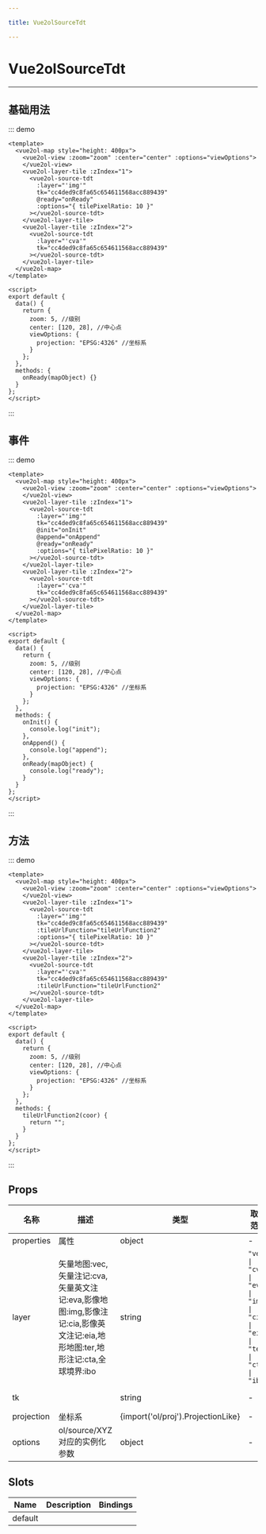 ```yaml
---

title: Vue2olSourceTdt

---
```


# Vue2olSourceTdt

---

## 基础用法

::: demo

```vue
<template>
  <vue2ol-map style="height: 400px">
    <vue2ol-view :zoom="zoom" :center="center" :options="viewOptions">
    </vue2ol-view>
    <vue2ol-layer-tile :zIndex="1">
      <vue2ol-source-tdt
        :layer="'img'"
        tk="cc4ded9c8fa65c654611568acc889439"
        @ready="onReady"
        :options="{ tilePixelRatio: 10 }"
      ></vue2ol-source-tdt>
    </vue2ol-layer-tile>
    <vue2ol-layer-tile :zIndex="2">
      <vue2ol-source-tdt
        :layer="'cva'"
        tk="cc4ded9c8fa65c654611568acc889439"
      ></vue2ol-source-tdt>
    </vue2ol-layer-tile>
  </vue2ol-map>
</template>

<script>
export default {
  data() {
    return {
      zoom: 5, //级别
      center: [120, 28], //中心点
      viewOptions: {
        projection: "EPSG:4326" //坐标系
      }
    };
  },
  methods: {
    onReady(mapObject) {}
  }
};
</script>
```

:::

## 事件

::: demo

```vue
<template>
  <vue2ol-map style="height: 400px">
    <vue2ol-view :zoom="zoom" :center="center" :options="viewOptions">
    </vue2ol-view>
    <vue2ol-layer-tile :zIndex="1">
      <vue2ol-source-tdt
        :layer="'img'"
        tk="cc4ded9c8fa65c654611568acc889439"
        @init="onInit"
        @append="onAppend"
        @ready="onReady"
        :options="{ tilePixelRatio: 10 }"
      ></vue2ol-source-tdt>
    </vue2ol-layer-tile>
    <vue2ol-layer-tile :zIndex="2">
      <vue2ol-source-tdt
        :layer="'cva'"
        tk="cc4ded9c8fa65c654611568acc889439"
      ></vue2ol-source-tdt>
    </vue2ol-layer-tile>
  </vue2ol-map>
</template>

<script>
export default {
  data() {
    return {
      zoom: 5, //级别
      center: [120, 28], //中心点
      viewOptions: {
        projection: "EPSG:4326" //坐标系
      }
    };
  },
  methods: {
    onInit() {
      console.log("init");
    },
    onAppend() {
      console.log("append");
    },
    onReady(mapObject) {
      console.log("ready");
    }
  }
};
</script>
```

:::

## 方法

::: demo

```vue
<template>
  <vue2ol-map style="height: 400px">
    <vue2ol-view :zoom="zoom" :center="center" :options="viewOptions">
    </vue2ol-view>
    <vue2ol-layer-tile :zIndex="1">
      <vue2ol-source-tdt
        :layer="'img'"
        tk="cc4ded9c8fa65c654611568acc889439"
        :tileUrlFunction="tileUrlFunction2"
        :options="{ tilePixelRatio: 10 }"
      ></vue2ol-source-tdt>
    </vue2ol-layer-tile>
    <vue2ol-layer-tile :zIndex="2">
      <vue2ol-source-tdt
        :layer="'cva'"
        tk="cc4ded9c8fa65c654611568acc889439"
        :tileUrlFunction="tileUrlFunction2"
      ></vue2ol-source-tdt>
    </vue2ol-layer-tile>
  </vue2ol-map>
</template>

<script>
export default {
  data() {
    return {
      zoom: 5, //级别
      center: [120, 28], //中心点
      viewOptions: {
        projection: "EPSG:4326" //坐标系
      }
    };
  },
  methods: {
    tileUrlFunction2(coor) {
      return "";
    }
  }
};
</script>
```

:::

## Props

| 名称       | 描述                                                                                                                         | 类型                               | 取值范围                                                                        | 默认值                                   |
| ---------- | ---------------------------------------------------------------------------------------------------------------------------- | ---------------------------------- | ------------------------------------------------------------------------------- | ---------------------------------------- |
| properties | 属性                                                                                                                         | object                             | -                                                                               |                                          |
| layer      | 矢量地图:vec,矢量注记:cva,矢量英文注记:eva,影像地图:img,影像注记:cia,影像英文注记:eia,地形地图:ter,地形注记:cta,全球境界:ibo | string                             | `"vec" \| "cva" \| "eva" \| "img" \| "cia" \| "eia" \| "ter" \| "cta" \| "ibo"` | "img"                                    |
| tk         |                                                                                                                              | string                             | -                                                                               | () => "cc4ded9c8fa65c654611568acc889439" |
| projection | 坐标系                                                                                                                       | {import('ol/proj').ProjectionLike} | -                                                                               | "EPSG:4326"                              |
| options    | ol/source/XYZ 对应的实例化参数                                                                                               | object                             | -                                                                               |                                          |

## Slots

| Name    | Description | Bindings |
| ------- | ----------- | -------- |
| default |             |          |
